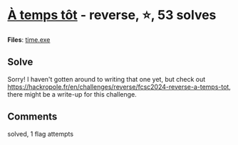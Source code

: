[À temps tôt](challenge_files/README.md) - reverse, ⭐, 53 solves
===

**Files**: [time.exe](https://www.narthorn.com/ctf/FCSC-2024/challenge_files/reverse/%C3%80%20temps%20t%C3%B4t/time.exe)

## Solve

Sorry! I haven't gotten around to writing that one yet, but check out https://hackropole.fr/en/challenges/reverse/fcsc2024-reverse-a-temps-tot, there might be a write-up for this challenge.

## Comments

solved, 1 flag attempts